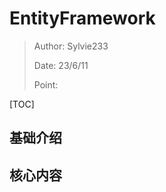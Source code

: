 # EntityFramework

> Author: Sylvie233
>
> Date: 23/6/11
>
> Point:

[TOC]

## 基础介绍





## 核心内容






